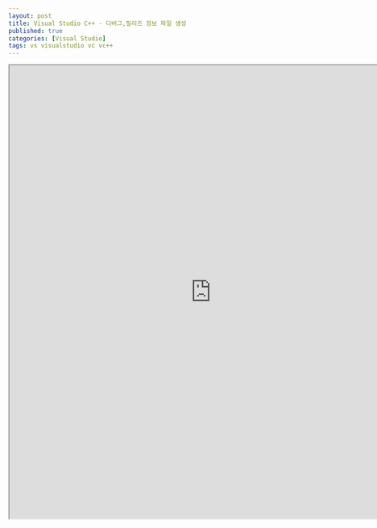 ```yaml
---
layout: post
title: Visual Studio C++ - 디버그,릴리즈 정보 파일 생성
published: true
categories: [Visual Studio]
tags: vs visualstudio vc vc++
---
```

<iframe width="800" height="900" src="https://docs.google.com/document/d/e/2PACX-1vS85STVf-HerfQk_5l2Rk9l37SuOKEdMTftOT1K_7lTeDo_euz8OY7fu2LEmEetXqCpccy-2kYDjkxT/pub?embedded=true"></iframe>  
  

